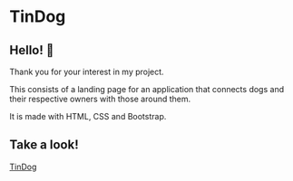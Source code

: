 # TinDog

## Hello! 👋

Thank you for your interest in my project.

This consists of a landing page for an application that connects dogs and their respective owners with those around them.

It is made with HTML, CSS and Bootstrap.

## Take a look!

[TinDog](https://tin-dog-page.vercel.app/)
